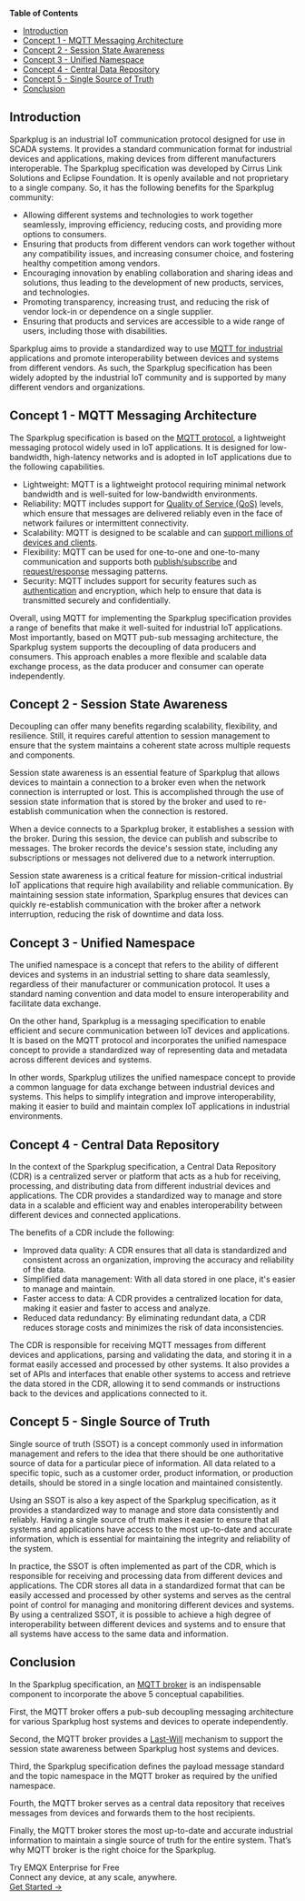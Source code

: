 **Table of Contents**
- [Introduction](#introduction)
- [Concept 1 - MQTT Messaging Architecture](#concept-1---mqtt-messaging-architecture)
- [Concept 2 - Session State Awareness](#concept-2---session-state-awareness)
- [Concept 3 - Unified Namespace](#concept-3---unified-namespace)
- [Concept 4 - Central Data Repository](#concept-4---central-data-repository)
- [Concept 5 - Single Source of Truth](#concept-5---single-source-of-truth)
- [Conclusion](#conclusion)

## Introduction

Sparkplug is an industrial IoT communication protocol designed for use in SCADA systems. It provides a standard communication format for industrial devices and applications, making devices from different manufacturers interoperable. The Sparkplug specification was developed by Cirrus Link Solutions and Eclipse Foundation. It is openly available and not proprietary to a single company. So, it has the following benefits for the Sparkplug community:

- Allowing different systems and technologies to work together seamlessly, improving efficiency, reducing costs, and providing more options to consumers.
- Ensuring that products from different vendors can work together without any compatibility issues, and increasing consumer choice, and fostering healthy competition among vendors.
- Encouraging innovation by enabling collaboration and sharing ideas and solutions, thus leading to the development of new products, services, and technologies.
- Promoting transparency, increasing trust, and reducing the risk of vendor lock-in or dependence on a single supplier.
- Ensuring that products and services are accessible to a wide range of users, including those with disabilities.

Sparkplug aims to provide a standardized way to use [MQTT for industrial](https://www.emqx.com/en/use-cases/industrial-iot) applications and promote interoperability between devices and systems from different vendors. As such, the Sparkplug specification has been widely adopted by the industrial IoT community and is supported by many different vendors and organizations.

## Concept 1 - MQTT Messaging Architecture

The Sparkplug specification is based on the [MQTT protocol](https://www.emqx.com/en/mqtt), a lightweight messaging protocol widely used in IoT applications. It is designed for low-bandwidth, high-latency networks and is adopted in IoT applications due to the following capabilities.

- Lightweight: MQTT is a lightweight protocol requiring minimal network bandwidth and is well-suited for low-bandwidth environments.
- Reliability: MQTT includes support for [Quality of Service (QoS)](https://www.emqx.com/en/blog/introduction-to-mqtt-qos) levels, which ensure that messages are delivered reliably even in the face of network failures or intermittent connectivity.
- Scalability: MQTT is designed to be scalable and can [support millions of devices and clients](https://www.emqx.com/en/blog/reaching-100m-mqtt-connections-with-emqx-5-0).
- Flexibility: MQTT can be used for one-to-one and one-to-many communication and supports both [publish/subscribe](https://www.emqx.com/en/blog/mqtt-5-introduction-to-publish-subscribe-model) and [request/response](https://www.emqx.com/en/blog/mqtt5-request-response) messaging patterns.
- Security: MQTT includes support for security features such as [authentication](https://www.emqx.com/en/blog/securing-mqtt-with-username-and-password-authentication) and encryption, which help to ensure that data is transmitted securely and confidentially.

Overall, using MQTT for implementing the Sparkplug specification provides a range of benefits that make it well-suited for industrial IoT applications. Most importantly, based on MQTT pub-sub messaging architecture, the Sparkplug system supports the decoupling of data producers and consumers. This approach enables a more flexible and scalable data exchange process, as the data producer and consumer can operate independently.

## Concept 2 - Session State Awareness

Decoupling can offer many benefits regarding scalability, flexibility, and resilience. Still, it requires careful attention to session management to ensure that the system maintains a coherent state across multiple requests and components.

Session state awareness is an essential feature of Sparkplug that allows devices to maintain a connection to a broker even when the network connection is interrupted or lost. This is accomplished through the use of session state information that is stored by the broker and used to re-establish communication when the connection is restored.

When a device connects to a Sparkplug broker, it establishes a session with the broker. During this session, the device can publish and subscribe to messages. The broker records the device's session state, including any subscriptions or messages not delivered due to a network interruption.

Session state awareness is a critical feature for mission-critical industrial IoT applications that require high availability and reliable communication. By maintaining session state information, Sparkplug ensures that devices can quickly re-establish communication with the broker after a network interruption, reducing the risk of downtime and data loss.

## Concept 3 - Unified Namespace

The unified namespace is a concept that refers to the ability of different devices and systems in an industrial setting to share data seamlessly, regardless of their manufacturer or communication protocol. It uses a standard naming convention and data model to ensure interoperability and facilitate data exchange.

On the other hand, Sparkplug is a messaging specification to enable efficient and secure communication between IoT devices and applications. It is based on the MQTT protocol and incorporates the unified namespace concept to provide a standardized way of representing data and metadata across different devices and systems.

In other words, Sparkplug utilizes the unified namespace concept to provide a common language for data exchange between industrial devices and systems. This helps to simplify integration and improve interoperability, making it easier to build and maintain complex IoT applications in industrial environments.

## Concept 4 - Central Data Repository

In the context of the Sparkplug specification, a Central Data Repository (CDR) is a centralized server or platform that acts as a hub for receiving, processing, and distributing data from different industrial devices and applications. The CDR provides a standardized way to manage and store data in a scalable and efficient way and enables interoperability between different devices and connected applications.

The benefits of a CDR include the following:

- Improved data quality: A CDR ensures that all data is standardized and consistent across an organization, improving the accuracy and reliability of the data.
- Simplified data management: With all data stored in one place, it's easier to manage and maintain.
- Faster access to data: A CDR provides a centralized location for data, making it easier and faster to access and analyze.
- Reduced data redundancy: By eliminating redundant data, a CDR reduces storage costs and minimizes the risk of data inconsistencies.

The CDR is responsible for receiving MQTT messages from different devices and applications, parsing and validating the data, and storing it in a format easily accessed and processed by other systems. It also provides a set of APIs and interfaces that enable other systems to access and retrieve the data stored in the CDR, allowing it to send commands or instructions back to the devices and applications connected to it.

## Concept 5 - Single Source of Truth

Single source of truth (SSOT) is a concept commonly used in information management and refers to the idea that there should be one authoritative source of data for a particular piece of information. All data related to a specific topic, such as a customer order, product information, or production details, should be stored in a single location and maintained consistently.

Using an SSOT is also a key aspect of the Sparkplug specification, as it provides a standardized way to manage and store data consistently and reliably. Having a single source of truth makes it easier to ensure that all systems and applications have access to the most up-to-date and accurate information, which is essential for maintaining the integrity and reliability of the system.

In practice, the SSOT is often implemented as part of the CDR, which is responsible for receiving and processing data from different devices and applications. The CDR stores all data in a standardized format that can be easily accessed and processed by other systems and serves as the central point of control for managing and monitoring different devices and systems. By using a centralized SSOT, it is possible to achieve a high degree of interoperability between different devices and systems and to ensure that all systems have access to the same data and information.

## Conclusion

In the Sparkplug specification, an [MQTT broker](https://www.emqx.io/) is an indispensable component to incorporate the above 5 conceptual capabilities. 

First, the MQTT broker offers a pub-sub decoupling messaging architecture for various Sparkplug host systems and devices to operate independently. 

Second, the MQTT broker provides a [Last-Will](https://www.emqx.com/en/blog/use-of-mqtt-will-message) mechanism to support the session state awareness between Sparkplug host systems and devices. 

Third, the Sparkplug specification defines the payload message standard and the topic namespace in the MQTT broker as required by the unified namespace. 

Fourth, the MQTT broker serves as a central data repository that receives messages from devices and forwards them to the host recipients. 

Finally, the MQTT broker stores the most up-to-date and accurate industrial information to maintain a single source of truth for the entire system. That’s why MQTT broker is the right choice for the Sparkplug.



<section class="promotion">
    <div>
        Try EMQX Enterprise for Free
      <div class="is-size-14 is-text-normal has-text-weight-normal">Connect any device, at any scale, anywhere.</div>
    </div>
    <a href="https://www.emqx.com/en/try?product=enterprise" class="button is-gradient px-5">Get Started →</a>
</section>
